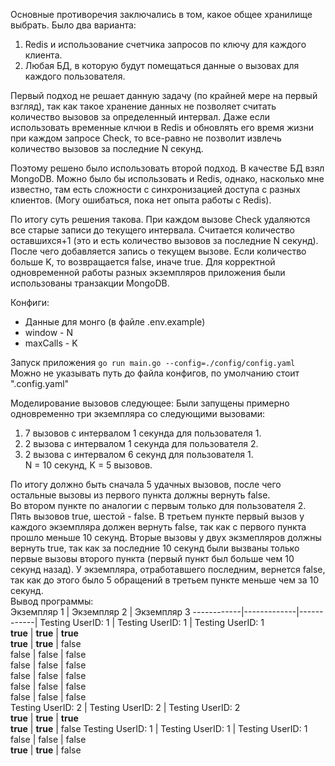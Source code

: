Основные противоречия заключались в том, какое общее хранилище выбрать. Было два варианта:
1. Redis и использование счетчика запросов по ключу для каждого клиента.
2. Любая БД, в которую будут помещаться данные о вызовах для каждого пользователя.

Первый подход не решает данную задачу (по крайней мере на первый взгляд), так как такое хранение данных не позволяет считать количество вызовов за определенный интервал. Даже если использовать временные клчюи в Redis и обновлять его время жизни при каждом запросе Check, то все-равно не позволит извлечь количество вызовов за последние N секунд.

Поэтому решено было использовать второй подход. В качестве БД взял MongoDB. Можно было бы использовать и Redis, однако, насколько мне известно, там есть сложности с синхронизацией доступа с разных клиентов. (Могу ошибаться, пока нет опыта работы с Redis).

По итогу суть решения такова. При каждом вызове Check удаляются все старые записи до текущего интервала. Считается количество оставшихся+1 (это и есть количество вызовов за последние N секунд). После чего добавляется запись о текущем вызове. Если количество больше K, то возвращается false, иначе true.
Для корректной одновременной работы разных экземпляров приложения были использованы транзакции MongoDB.

Конфиги:
* Данные для монго (в файле .env.example)
* window - N
* maxCalls - K

Запуск приложения
`go run main.go --config=./config/config.yaml`
Можно не указывать путь до файла конфигов, по умолчанию стоит ".config.yaml"

Моделирование вызовов следующее:
Были запущены примерно одновременно три экземпляра со следующими вызовами:
1. 7 вызовов с интервалом 1 секунда для пользователя 1.
2. 2 вызова с интервалом 1 секунда для пользователя 2.
3. 2 вызова с интервалом 6 секунд для пользователя 1.  
N = 10 секунд, K = 5 вызовов.

По итогу должно быть сначала 5 удачных вызовов, после чего остальные вызовы из первого пункта должны вернуть false.  
Во втором пункте по аналогии с первым только для пользователя 2. Пять вызовов true, шестой - false.
В третьем пункте первый вызов у каждого экземпляра должен вернуть false, так как с первого пункта прошло меньше 10 секунд. Вторые вызовы у двух экзмепляров должны вернуть true, так как за последние 10 секунд были вызваны только первые вызовы второго пункта (первый пункт был больше чем 10 секунд назад). У экземпляра, отработавшего последним, вернется false, так как до этого было 5 обращений в третьем пункте меньше чем за 10 секунд.  
Вывод программы:  
Экземпляр 1 | Экземпляр 2 | Экземпляр 3
------------|-------------|------------|
Testing UserID: 1 | Testing UserID: 1 | Testing UserID: 1  
**true** | **true** | **true**  
**true** | **true** | false  
false | false | false  
false | false | false  
false | false | false  
false | false | false  
false | false | false  
Testing UserID: 2 | Testing UserID: 2 | Testing UserID: 2  
**true** | **true** | **true**  
**true** | **true** | false
Testing UserID: 1 | Testing UserID: 1 | Testing UserID: 1  
false | false | false  
**true** | **true** | false  
